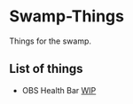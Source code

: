 # Swamp-Things
Things for the swamp.

## List of things

- OBS Health Bar [WIP](OBS_health_bar/OBS_health_bar.md)
